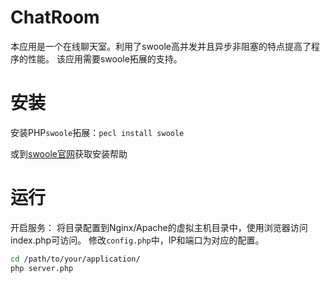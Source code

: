 # ChatRoom
本应用是一个在线聊天室。利用了swoole高并发并且异步非阻塞的特点提高了程序的性能。
该应用需要swoole拓展的支持。

# 安装

安装PHP`swoole`拓展：`pecl install swoole`

或到[swoole官网](http://www.swoole.com/)获取安装帮助

# 运行

开启服务：
将目录配置到Nginx/Apache的虚拟主机目录中，使用浏览器访问index.php可访问。 修改`config.php`中，IP和端口为对应的配置。
``` bash
cd /path/to/your/application/
php server.php
```